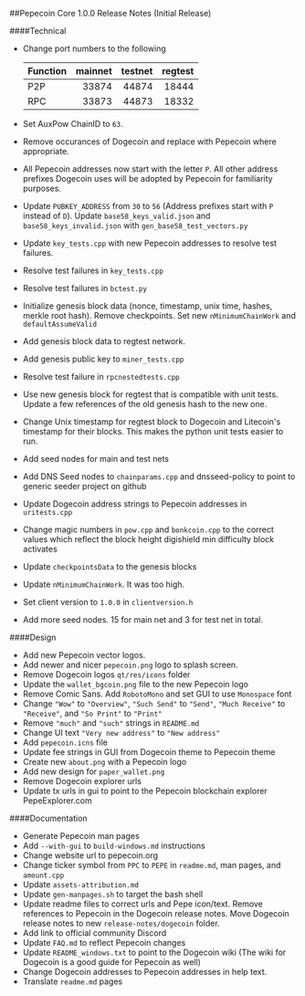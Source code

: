 ##Pepecoin Core 1.0.0 Release Notes (Initial Release)

####Technical

* Change port numbers to the following

    | Function | mainnet | testnet | regtest |
    | :------- | ------: | ------: | ------: |
    | P2P      |   33874 |   44874 |   18444 |
    | RPC      |   33873 |   44873 |   18332 |
* Set AuxPow ChainID to `63`.
* Remove occurances of Dogecoin and replace with Pepecoin where appropriate.
* All Pepecoin addresses now start with the letter `P`. All other address prefixes Dogecoin uses will be adopted by Pepecoin for familiarity purposes.
* Update `PUBKEY_ADDRESS` from `30` to `56` (Address prefixes start with `P` instead of `D`). Update `base58_keys_valid.json` and `base58_keys_invalid.json` with `gen_base58_test_vectors.py`
* Update `key_tests.cpp` with new Pepecoin addresses to resolve test failures.
* Resolve test failures in `key_tests.cpp`
* Resolve test failures in `bctest.py`
* Initialize genesis block data (nonce, timestamp, unix time, hashes, merkle root hash). Remove checkpoints. Set new `nMinimumChainWork` and `defaultAssumeValid`
* Add genesis block data to regtest network.
* Add genesis public key to `miner_tests.cpp`
* Resolve test failure in `rpcnestedtests.cpp`
* Use new genesis block for regtest that is compatible with unit tests. Update a few references of the old genesis hash to the new one. 
* Change Unix timestamp for regtest block to Dogecoin and Litecoin's timestamp for their blocks. This makes the python unit tests easier to run.
* Add seed nodes for main and test nets
* Add DNS Seed nodes to `chainparams.cpp` and dnsseed-policy to point to generic seeder project on github
* Update Dogecoin address strings to Pepecoin addresses in `uritests.cpp`
* Change magic numbers in `pow.cpp` and `bonkcoin.cpp` to the correct values which reflect the block height digishield min difficulty block activates
* Update `checkpointsData` to the genesis blocks
* Update `nMinimumChainWork`. It was too high. 
* Set client version to `1.0.0` in `clientversion.h`
* Add more seed nodes. 15 for main net and 3 for test net in total.

####Design

* Add new Pepecoin vector logos.
* Add newer and nicer `pepecoin.png` logo to splash screen.
* Remove Dogecoin logos `qt/res/icons` folder
* Update the `wallet_bgcoin.png` file to the new Pepecoin logo
* Remove Comic Sans. Add `RobotoMono` and set GUI to use `Monospace` font
* Change `"Wow"` to `"Overview"`, `"Such Send"` to `"Send"`, `"Much Receive"` to `"Receive"`, and `"So Print"` to `"Print"`
* Remove `"much"` and `"such"` strings in `README.md`
* Change UI text `"Very new address"` to `"New address"`
* Add `pepecoin.icns` file
* Update fee strings in GUI from Dogecoin theme to Pepecoin theme
* Create new `about.png` with a Pepecoin logo
* Add new design for `paper_wallet.png`
* Remove Dogecoin explorer urls
* Update tx urls in gui to point to the Pepecoin blockchain explorer PepeExplorer.com

####Documentation

* Generate Pepecoin man pages
* Add `--with-gui` to `build-windows.md` instructions
* Change website url to pepecoin.org
* Change ticker symbol from `PPC` to `PEPE` in `readme.md`, man pages, and `amount.cpp`
* Update `assets-attribution.md`
* Update `gen-manpages.sh` to target the bash shell
* Update readme files to correct urls and Pepe icon/text. Remove references to Pepecoin in the Dogecoin release notes. Move Dogecoin release notes to new `release-notes/dogecoin` folder.
* Add link to official community Discord
* Update `FAQ.md` to reflect Pepecoin changes
* Update `README_windows.txt` to point to the Dogecoin wiki (The wiki for Dogecoin is a good guide for Pepecoin as well)
* Change Dogecoin addresses to Pepecoin addresses in help text.
* Translate `readme.md` pages